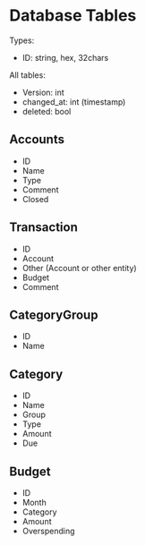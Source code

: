 Database Tables
===============

Types:
 * ID: string, hex, 32chars

All tables:
 * Version: int
 * changed_at: int (timestamp)
 * deleted: bool

Accounts
--------

 * ID
 * Name
 * Type
 * Comment
 * Closed

Transaction
-----------

 * ID
 * Account
 * Other (Account or other entity)
 * Budget
 * Comment

CategoryGroup
-------------

 * ID
 * Name

Category
--------

 * ID
 * Name
 * Group
 * Type
 * Amount
 * Due

Budget
------

 * ID
 * Month
 * Category
 * Amount
 * Overspending
